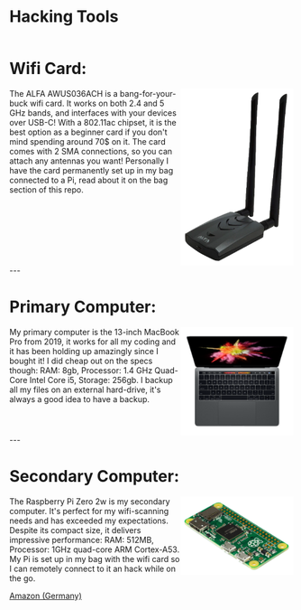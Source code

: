 # Hacking Tools
<div style="display: inline-block; height: auto;">
<h1>Wifi Card:</h1>
<img src="alfa.png" alt="Alfa" style="float: right; width: 200px;">
	<p>The ALFA AWUS036ACH is a bang-for-your-buck wifi card. It works on both 2.4 and 5 GHz bands, and interfaces with your devices over USB-C! With a 802.11ac chipset, it is the best option as a beginner card if you don't mind spending around 70$ on it. The card comes with 2 SMA connections, so you can attach any antennas you want! Personally I have the card permanently set up in my bag connected to a Pi, read about it on the bag section of this repo.</p>
</div>
---
<div style="display: inline-block; height: auto;">
<h1>Primary Computer:</h1>
<img src="mac.png" alt="Alfa" style="float: right; width: 200px;">
	<p>My primary computer is the 13-inch MacBook Pro from 2019, it works for all my coding and it has been holding up amazingly since I bought it! I did cheap out on the specs though: RAM: 8gb, Processor: 1.4 GHz Quad-Core Intel Core i5, Storage: 256gb. I backup all my files on an external hard-drive, it's always a good idea to have a backup.</p>
</div>
---
<div style="display: inline-block; height: auto;">
<h1>Secondary Computer:</h1>
<img src="pi.png" alt="Alfa" style="float: right; width: 200px;">
	<p>The Raspberry Pi Zero 2w is my secondary computer. It's perfect for my wifi-scanning needs and has exceeded my expectations. Despite its compact size, it delivers impressive performance: RAM: 512MB, Processor: 1GHz quad-core ARM Cortex-A53. My Pi is set up in my bag with the wifi card so I can remotely connect to it an hack while on the go.</p>
	<a href="https://www.amazon.de/-/en/ALFA-AWUS036ACH-Ultra-Range-Adapter/dp/B00VEEBOPG/ref=sr_1_1?crid=2MOW6M8IXZDVJ&keywords=ALFA+AWUS036ACH&qid=1686509261&sprefix=alfa+awus036ach%2Caps%2C185&sr=8-1">Amazon (Germany)</a>
</div>
